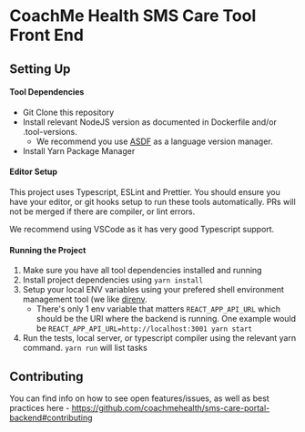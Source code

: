 # CoachMe Health SMS Care Tool Front End

## Setting Up

#### Tool Dependencies

- Git Clone this repository
- Install relevant NodeJS version as documented in Dockerfile and/or .tool-versions.
  - We recommend you use [ASDF](https://github.com/asdf-vm/asdf) as a language version manager.
- Install Yarn Package Manager

#### Editor Setup

This project uses Typescript, ESLint and Prettier. You should ensure you have your editor, or git hooks setup to run these tools automatically. PRs will not be merged if there are compiler, or lint errors.

We recommend using VSCode as it has very good Typescript support.


#### Running the Project

1. Make sure you have all tool dependencies installed and running
1. Install project dependencies using `yarn install`
1. Setup your local ENV variables using your prefered shell environment management tool (we like [direnv](https://github.com/direnv/direnv).
    - There's only 1 env variable that matters `REACT_APP_API_URL` which should be the URI where the backend is running. One example would be `REACT_APP_API_URL=http://localhost:3001 yarn start`
1. Run the tests, local server, or typescript compiler using the relevant yarn command. `yarn run` will list tasks

## Contributing

You can find info on how to see open features/issues, as well as best practices here - https://github.com/coachmehealth/sms-care-portal-backend#contributing
